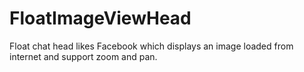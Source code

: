 # FloatImageViewHead
Float chat head likes Facebook which displays an image loaded from internet and support zoom and pan.
